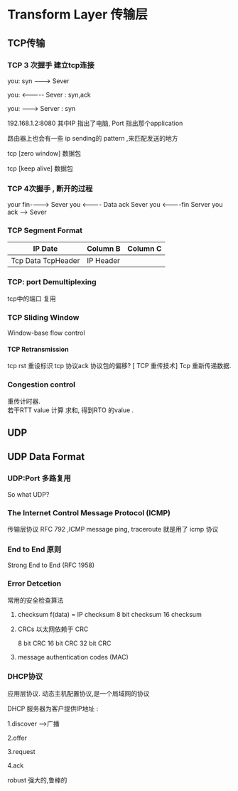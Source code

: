 # Transform Layer 传输层
## TCP传输

### TCP 3 次握手 建立tcp连接

you: syn ---> Sever

you: <----- Sever : syn,ack

you: ---> Server : syn

192.168.1.2:8080 其中IP 指出了电脑, Port 指出那个application

路由器上也会有一些 ip sending的 pattern ,来匹配发送的地方

tcp [zero window] 数据包

tcp [keep alive] 数据包

### TCP 4次握手 , 断开的过程

your fin---->  Sever
you  <---- Data ack Sever
you  <----fin Server
you  ack --> Sever

### TCP Segment Format

IP Date| Column B | Column C
---------|----------|---------
 Tcp Data  TcpHeader | IP Header

### TCP: port Demultiplexing
tcp中的端口 复用
### TCP Sliding Window
Window-base flow control
#### TCP Retransmission
tcp rst 重设标识
tcp 协议ack 协议包的偏移?
[ TCP 重传技术]
 Tcp 重新传递数据.

### Congestion control
重传计时器.  
若干RTT value 计算 求和, 得到RTO 的value .


## UDP
## UDP Data Format

### UDP:Port 多路复用

So what UDP?

### The Internet Control Message Protocol (ICMP) 
传输层协议
RFC 792 ,ICMP message
ping, traceroute  就是用了 icmp 协议

### End to End 原则
Strong End to End  (RFC 1958)

### Error Detcetion
常用的安全检查算法

1. checksum
   f(data) =  IP checksum
   8 bit checksum
   16 checksum
2. CRCs
   以太网依赖于 CRC

   8 bit  CRC
   16 bit CRC
   32 bit CRC

3. message authentication codes (MAC)


### DHCP协议

应用层协议. 动态主机配置协议,是一个局域网的协议

 DHCP 服务器为客户提供IP地址 :

1.discover  -->广播

2.offer

3.request

4.ack

robust 强大的,鲁棒的
